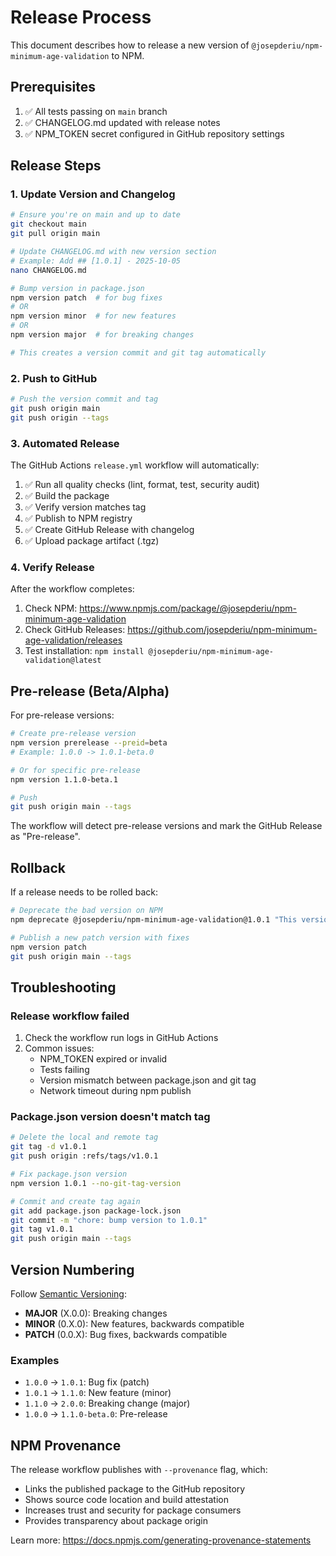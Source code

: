 # Release Process

This document describes how to release a new version of `@josepderiu/npm-minimum-age-validation` to NPM.

## Prerequisites

1. ✅ All tests passing on `main` branch
2. ✅ CHANGELOG.md updated with release notes
3. ✅ NPM_TOKEN secret configured in GitHub repository settings

## Release Steps

### 1. Update Version and Changelog

```bash
# Ensure you're on main and up to date
git checkout main
git pull origin main

# Update CHANGELOG.md with new version section
# Example: Add ## [1.0.1] - 2025-10-05
nano CHANGELOG.md

# Bump version in package.json
npm version patch  # for bug fixes
# OR
npm version minor  # for new features
# OR
npm version major  # for breaking changes

# This creates a version commit and git tag automatically
```

### 2. Push to GitHub

```bash
# Push the version commit and tag
git push origin main
git push origin --tags
```

### 3. Automated Release

The GitHub Actions `release.yml` workflow will automatically:

1. ✅ Run all quality checks (lint, format, test, security audit)
2. ✅ Build the package
3. ✅ Verify version matches tag
4. ✅ Publish to NPM registry
5. ✅ Create GitHub Release with changelog
6. ✅ Upload package artifact (.tgz)

### 4. Verify Release

After the workflow completes:

1. Check NPM: https://www.npmjs.com/package/@josepderiu/npm-minimum-age-validation
2. Check GitHub Releases: https://github.com/josepderiu/npm-minimum-age-validation/releases
3. Test installation: `npm install @josepderiu/npm-minimum-age-validation@latest`

## Pre-release (Beta/Alpha)

For pre-release versions:

```bash
# Create pre-release version
npm version prerelease --preid=beta
# Example: 1.0.0 -> 1.0.1-beta.0

# Or for specific pre-release
npm version 1.1.0-beta.1

# Push
git push origin main --tags
```

The workflow will detect pre-release versions and mark the GitHub Release as "Pre-release".

## Rollback

If a release needs to be rolled back:

```bash
# Deprecate the bad version on NPM
npm deprecate @josepderiu/npm-minimum-age-validation@1.0.1 "This version has critical bugs, use 1.0.0 instead"

# Publish a new patch version with fixes
npm version patch
git push origin main --tags
```

## Troubleshooting

### Release workflow failed

1. Check the workflow run logs in GitHub Actions
2. Common issues:
   - NPM_TOKEN expired or invalid
   - Tests failing
   - Version mismatch between package.json and git tag
   - Network timeout during npm publish

### Package.json version doesn't match tag

```bash
# Delete the local and remote tag
git tag -d v1.0.1
git push origin :refs/tags/v1.0.1

# Fix package.json version
npm version 1.0.1 --no-git-tag-version

# Commit and create tag again
git add package.json package-lock.json
git commit -m "chore: bump version to 1.0.1"
git tag v1.0.1
git push origin main --tags
```

## Version Numbering

Follow [Semantic Versioning](https://semver.org/):

- **MAJOR** (X.0.0): Breaking changes
- **MINOR** (0.X.0): New features, backwards compatible
- **PATCH** (0.0.X): Bug fixes, backwards compatible

### Examples

- `1.0.0` → `1.0.1`: Bug fix (patch)
- `1.0.1` → `1.1.0`: New feature (minor)
- `1.1.0` → `2.0.0`: Breaking change (major)
- `1.0.0` → `1.1.0-beta.0`: Pre-release

## NPM Provenance

The release workflow publishes with `--provenance` flag, which:

- Links the published package to the GitHub repository
- Shows source code location and build attestation
- Increases trust and security for package consumers
- Provides transparency about package origin

Learn more: https://docs.npmjs.com/generating-provenance-statements
